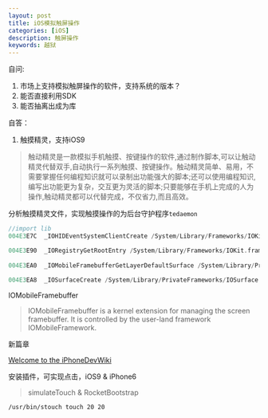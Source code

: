 ```yaml
---
layout: post
title: iOS模拟触屏操作
categories: [iOS]
description: 触屏操作
keywords: 越狱
---
```


自问:

1. 市场上支持模拟触屏操作的软件，支持系统的版本？
2. 能否直接利用SDK
3. 能否抽离出成为库

自答：

1. 触摸精灵，支持iOS9

> 触动精灵是一款模拟手机触摸、按键操作的软件,通过制作脚本,可以让触动精灵代替双手,自动执行一系列触摸、按键操作。触动精灵简单、易用，不需要掌握任何编程知识就可以录制出功能强大的脚本;还可以使用编程知识,编写出功能更为复杂，交互更为灵活的脚本;只要能够在手机上完成的人为操作,触动精灵都可以代替完成，不仅省力,而且高效。

分析触摸精灵文件，实现触摸操作的为后台守护程序`tedaemon`

```objective-c
//import lib
004E3E7C  _IOHIDEventSystemClientCreate /System/Library/Frameworks/IOKit.framework/Versions/A/IOKit

004E3E90  _IORegistryGetRootEntry /System/Library/Frameworks/IOKit.framework/Versions/A/IOKit
  
004E3EA0  _IOMobileFramebufferGetLayerDefaultSurface /System/Library/PrivateFrameworks/IOMobileFramebuffer.framework/IOMobileFramebuffer
  
004E3EA8  _IOSurfaceCreate /System/Library/PrivateFrameworks/IOSurface.framework/IOSurface

```

IOMobileFramebuffer

> IOMobileFramebuffer is a kernel extension for managing the screen framebuffer. It is controlled by the user-land framework IOMobileFramework.

新篇章

[Welcome to the iPhoneDevWiki](http://iphonedevwiki.net/index.php/Main_Page)

安装插件，可实现点击，iOS9 & iPhone6

> simulateTouch & RocketBootstrap

```
/usr/bin/stouch touch 20 20
```

